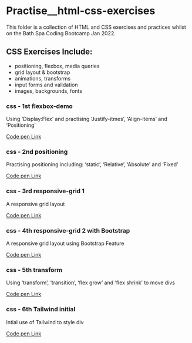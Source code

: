 # Practise__html-css-exercises

This folder is a collection of HTML and CSS exercises and practices whilst on the Bath Spa Coding Bootcamp Jan 2022.

## CSS Exercises Include:
- positioning, flexbox, media queries
- grid layout & bootstrap
- animations, transforms
- input forms and validation 
- images, backgrounds, fonts


### css - 1st flexbox-demo
Using ‘Display:Flex’ and practising ‘Justify-itmes’, ‘Align-items’ and ‘Positioning’ 

[Code pen Link](https://codepen.io/nazhudha/pen/zYpKodX)


### css - 2nd positioning
Practising positioning including: ‘static’, ‘Relative’, ‘Absolute’ and ‘Fixed’

[Code pen Link](https://codepen.io/nazhudha/pen/ZEvpBaV)


###  css - 3rd responsive-grid 1
A responsive grid layout 

[Code pen Link](https://codepen.io/nazhudha/pen/jOYMVvv)

###  css - 4th responsive-grid 2 with Bootstrap
A responsive grid layout using Bootstrap Feature

[Code pen Link](https://codepen.io/nazhudha/pen/VwyKmEK)

###  css - 5th transform

Using ‘transform’, ‘transition’, ‘flex grow’ and ‘flex shrink’ to move divs

[Code pen Link](https://codepen.io/nazhudha/pen/zYpKomg)

###  css - 6th Tailwind initial

Intial use of Tailwind to style div

[Code pen Link](https://codepen.io/nazhudha/pen/YzYGNXQ)


